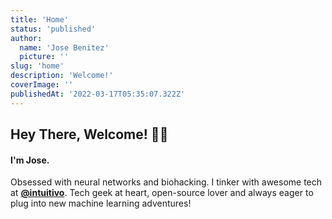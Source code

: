```yaml
---
title: 'Home'
status: 'published'
author:
  name: 'Jose Benitez'
  picture: ''
slug: 'home'
description: 'Welcome!'
coverImage: ''
publishedAt: '2022-03-17T05:35:07.322Z'
---
```


## Hey There, Welcome! 👋🏼

#### I'm Jose.

Obsessed with neural networks and biohacking. I tinker with awesome tech at [**@intuitivo**](https://www.intuitivo.com/). Tech geek at heart, open-source lover and always eager to plug into new machine learning adventures!